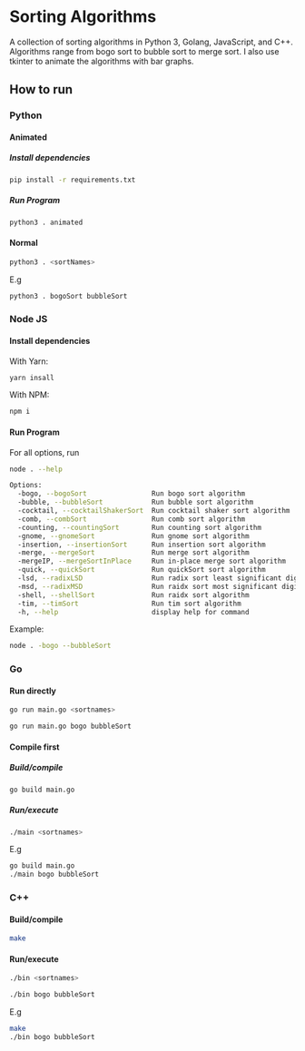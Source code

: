 # Sorting Algorithms #
A collection of sorting algorithms in Python 3, Golang, JavaScript, and C++. Algorithms range from bogo sort to bubble sort to merge sort. I also use tkinter to animate the algorithms with bar graphs.

## How to run ##
### Python ###
#### Animated ####
##### Install dependencies #####
```bash
pip install -r requirements.txt
```
##### Run Program #####
```bash
python3 . animated
```
#### Normal ####
```bash
python3 . <sortNames>
```
E.g
```bash
python3 . bogoSort bubbleSort
```

### Node JS ###
#### Install dependencies ####
With Yarn:
```bash
yarn insall
```
With NPM:
```bash
npm i
```
#### Run Program ####
For all options, run
```bash
node . --help
```
```bash
Options:
  -bogo, --bogoSort                Run bogo sort algorithm
  -bubble, --bubbleSort            Run bubble sort algorithm
  -cocktail, --cocktailShakerSort  Run cocktail shaker sort algorithm
  -comb, --combSort                Run comb sort algorithm
  -counting, --countingSort        Run counting sort algorithm
  -gnome, --gnomeSort              Run gnome sort algorithm
  -insertion, --insertionSort      Run insertion sort algorithm
  -merge, --mergeSort              Run merge sort algorithm
  -mergeIP, --mergeSortInPlace     Run in-place merge sort algorithm
  -quick, --quickSort              Run quickSort sort algorithm
  -lsd, --radixLSD                 Run radix sort least significant digit algorithm
  -msd, --radixMSD                 Run raidx sort most significant digit algorithm
  -shell, --shellSort              Run raidx sort algorithm
  -tim, --timSort                  Run tim sort algorithm
  -h, --help                       display help for command
```
Example:
```bash
node . -bogo --bubbleSort
```

### Go ###
#### Run directly
```bash
go run main.go <sortnames>
```
```bash
go run main.go bogo bubbleSort
```
#### Compile first ####
##### Build/compile #####
```bash
go build main.go
```
##### Run/execute #####
```bash
./main <sortnames>
```
E.g
```bash
go build main.go
./main bogo bubbleSort
```

### C++ ###
#### Build/compile ####
```bash
make
```
#### Run/execute ####
```bash
./bin <sortnames>
```
```bash
./bin bogo bubbleSort
```
E.g
```bash
make
./bin bogo bubbleSort
```
